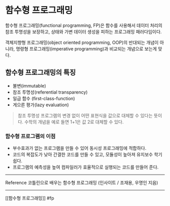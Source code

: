 # 함수형 프로그래밍
함수형 프로그래밍(functional programming, FP)은 함수를 사용해서 데이터 처리의 참조 투명성을 보장하고, 상태와 가변 데이터 생성을 피하는 프로그래밍 패러다임이다.  

객체지향형 프로그래밍(object oriented programming, OOP)의 반대되는 개념이 아니라, 명령형 프로그래밍(imperative programming)과 비교되는 개념으로 보는게 맞다.

## 함수형 프로그래밍의 특징
* 불변(immutable)
* 참조 투명성(referential transparency)
* 일급 함수 (first-class-function)
* 게으른 평가(lazy evaluation)

> 참조 투명성
> 프로그램의 변경 없이 어떤 표현식을 값으로 대체할 수 있다는 뜻이다.
> 수학의 개념을 예로 들면 1+1은 값 2로 대체할 수 있다.


### 함수형 프로그램의 이점
* 부수효과가 없는 프로그램을 만들 수 있어 동시성 프로그래밍에 적합하다.
* 코드의 복잡도가 낮아 간결한 코드를 만들 수 있고, 모듈성이 높아져 유지보수 학기 쉽다.
* 프로그램의 예측성을 높여 컴파일러가 효율적으로 실행되는 코드를 만들어 준다.

---
Reference
코틀린으로 배우는 함수형 프로그래밍 (인사이트 / 조재용, 우명인 지음)

---
[[함수형 프로그래밍]]
#fp